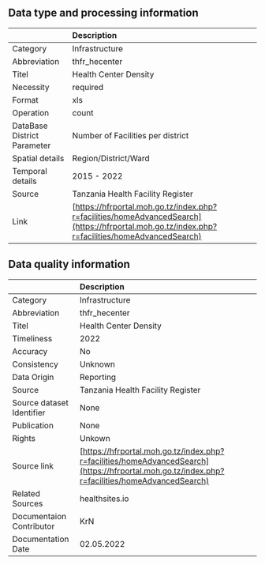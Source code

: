 ## Data type and processing information 

|                             | Description                                                                                                                                    |
|:----------------------------|:-----------------------------------------------------------------------------------------------------------------------------------------------|
| Category                    | Infrastructure                                                                                                                                 |
| Abbreviation                | thfr_hecenter                                                                                                                                  |
| Titel                       | Health Center Density                                                                                                                          |
| Necessity                   | required                                                                                                                                       |
| Format                      | xls                                                                                                                                            |
| Operation                   | count                                                                                                                                          |
| DataBase District Parameter | Number of Facilities per district                                                                                                              |
| Spatial details             | Region/District/Ward                                                                                                                           |
| Temporal details            | 2015 - 2022                                                                                                                                    |
| Source                      | Tanzania Health Facility Register                                                                                                              |
| Link                        | [https://hfrportal.moh.go.tz/index.php?r=facilities/homeAdvancedSearch](https://hfrportal.moh.go.tz/index.php?r=facilities/homeAdvancedSearch) |

## Data quality information 

|                           | Description                                                                                                                                    |
|:--------------------------|:-----------------------------------------------------------------------------------------------------------------------------------------------|
| Category                  | Infrastructure                                                                                                                                 |
| Abbreviation              | thfr_hecenter                                                                                                                                  |
| Titel                     | Health Center Density                                                                                                                          |
| Timeliness                | 2022                                                                                                                                           |
| Accuracy                  | No                                                                                                                                             |
| Consistency               | Unknown                                                                                                                                        |
| Data Origin               | Reporting                                                                                                                                      |
| Source                    | Tanzania Health Facility Register                                                                                                              |
| Source dataset Identifier | None                                                                                                                                           |
| Publication               | None                                                                                                                                           |
| Rights                    | Unkown                                                                                                                                         |
| Source link               | [https://hfrportal.moh.go.tz/index.php?r=facilities/homeAdvancedSearch](https://hfrportal.moh.go.tz/index.php?r=facilities/homeAdvancedSearch) |
| Related Sources           | healthsites.io                                                                                                                                 |
| Documentaion Contributor  | KrN                                                                                                                                            |
| Documentation Date        | 02.05.2022                                                                                                                                     |